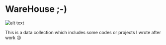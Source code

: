 # WareHouse ;-)     

![alt text](https://images.theweek.com/sites/default/files/styles/tw_image_9_4/public/best_buy.jpg.webp?itok=3XAjL9G8&resize=1200x1200)

This is a data collection which includes some codes or projects I wrote after work :wink:
